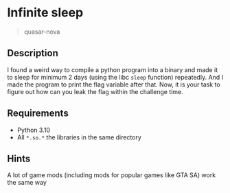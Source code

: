 # Infinite sleep
> quasar-nova 

## Description
I found a weird way to compile a python program into a binary and made it to sleep for minimum 2 days (using the libc `sleep` function) repeatedly. And I made the program to print the flag variable after that.
Now, it is your task to figure out how can you leak the flag within the challenge time.

## Requirements
+ Python 3.10
+ All `*.so.*` the libraries in the same directory

## Hints
A lot of game mods (including mods for popular games like GTA SA) work the same way 
